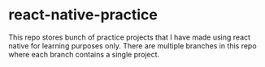 # react-native-practice
This repo stores bunch of practice projects that I have made using react native for learning purposes only. There are multiple branches in this repo where each branch contains a single project. 
